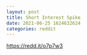 ```yaml
--- 
layout: post 
title: Short Interest Spike 
date: 2021-06-25 1624632624 
categories: reddit 
--- 
```

https://redd.it/o7p7w3